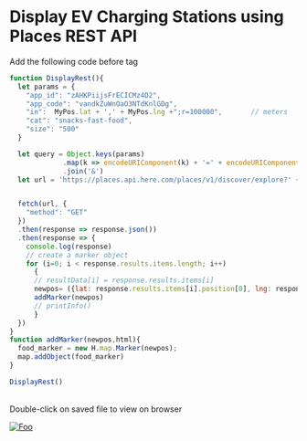 


# Display EV Charging Stations using Places REST API
Add the following code before </script> tag
```javascript
function DisplayRest(){
  let params = {
    "app_id": "zAHKPiijsFrECICMz4D2",
    "app_code": "vandkZuWnOaO3NTdKnlGDg",
    "in":  MyPos.lat + ',' + MyPos.lng +";r=100000",       // meters
    "cat": "snacks-fast-food",
    "size": "500"
  }

  let query = Object.keys(params)
             .map(k => encodeURIComponent(k) + '=' + encodeURIComponent(params[k]))
             .join('&')
  let url = 'https://places.api.here.com/places/v1/discover/explore?' + query


  fetch(url, {
    "method": "GET"
  })
  .then(response => response.json())
  .then(response => {
    console.log(response)
    // create a marker object
    for (i=0; i < response.results.items.length; i++)
      {  
      // resultData[i] = response.results.items[i]
      newpos= ({lat: response.results.items[i].position[0], lng: response.results.items[i].position[1]});
      addMarker(newpos)
      // printInfo()
      } 
  })
}
function addMarker(newpos,html){
  food_marker = new H.map.Marker(newpos);
  map.addObject(food_marker)
}

DisplayRest()
```
</br> Double-click on saved file to view on browser

[![Foo](https://github.com/kuberaspeaking/HERE-Beuth/blob/master/img/s3.png)](https://github.com/kuberaspeaking/HERE-Beuth/blob/master/Step3.md) 

